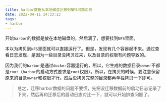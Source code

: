 ```yaml
---
title: harbor数据从本地磁盘迁移到NFS问题汇总
date: 2022-04-11 14:33:13
tags:
- harbor
---
```


开始`harbor`的数据是放在本地磁盘的，然后满了，想要挂到`NFS`里面。

本以为拷贝到`NFS`里面就可以直接运行了。但是，发现有几个容器起不来。通过查看日志发现，是因为一些目录没拷贝过来，以及目录的权限有问题导致的。

因为我们的`harbor`是通过`docker`容器运行的，所以，它生成的数据目录`owner`不都是`root`（`harbor`的启动方式要求是`root`权限）。所以，在拷贝的时候，要注意保留原来的目录`owner`和权限才行。然后没拷贝完整的目录都再单独拷贝一下即可。

> 总之，迁移harbor数据的问题不要慌，先把没迁移数据前的启动日志记录了下来，然后再和迁移后的启动日志对比一下，就可以开始排查问题了。
